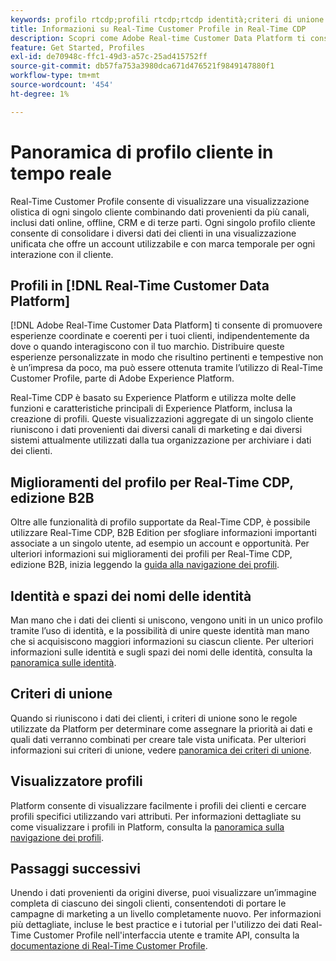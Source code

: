 ```yaml
---
keywords: profilo rtcdp;profili rtcdp;rtcdp identità;criteri di unione rtcdp;real-time customer profile
title: Informazioni su Real-Time Customer Profile in Real-Time CDP
description: Scopri come Adobe Real-time Customer Data Platform ti consente di promuovere esperienze coordinate, coerenti e rilevanti per i tuoi clienti utilizzando Real-Time Customer Profile.
feature: Get Started, Profiles
exl-id: de70948c-ffc1-49d3-a57c-25ad415752ff
source-git-commit: db57fa753a3980dca671d476521f9849147880f1
workflow-type: tm+mt
source-wordcount: '454'
ht-degree: 1%

---
```


# Panoramica di profilo cliente in tempo reale

Real-Time Customer Profile consente di visualizzare una visualizzazione olistica di ogni singolo cliente combinando dati provenienti da più canali, inclusi dati online, offline, CRM e di terze parti. Ogni singolo profilo cliente consente di consolidare i diversi dati dei clienti in una visualizzazione unificata che offre un account utilizzabile e con marca temporale per ogni interazione con il cliente.

## Profili in [!DNL Real-Time Customer Data Platform]

[!DNL Adobe Real-Time Customer Data Platform] ti consente di promuovere esperienze coordinate e coerenti per i tuoi clienti, indipendentemente da dove o quando interagiscono con il tuo marchio. Distribuire queste esperienze personalizzate in modo che risultino pertinenti e tempestive non è un’impresa da poco, ma può essere ottenuta tramite l’utilizzo di Real-Time Customer Profile, parte di Adobe Experience Platform.

Real-Time CDP è basato su Experience Platform e utilizza molte delle funzioni e caratteristiche principali di Experience Platform, inclusa la creazione di profili. Queste visualizzazioni aggregate di un singolo cliente riuniscono i dati provenienti dai diversi canali di marketing e dai diversi sistemi attualmente utilizzati dalla tua organizzazione per archiviare i dati dei clienti.

## Miglioramenti del profilo per Real-Time CDP, edizione B2B

Oltre alle funzionalità di profilo supportate da Real-Time CDP, è possibile utilizzare Real-Time CDP, B2B Edition per sfogliare informazioni importanti associate a un singolo utente, ad esempio un account e opportunità. Per ulteriori informazioni sui miglioramenti dei profili per Real-Time CDP, edizione B2B, inizia leggendo la [guida alla navigazione dei profili](profile-browse.md).

## Identità e spazi dei nomi delle identità

Man mano che i dati dei clienti si uniscono, vengono uniti in un unico profilo tramite l’uso di identità, e la possibilità di unire queste identità man mano che si acquisiscono maggiori informazioni su ciascun cliente. Per ulteriori informazioni sulle identità e sugli spazi dei nomi delle identità, consulta la [panoramica sulle identità](identities-overview.md).

## Criteri di unione

Quando si riuniscono i dati dei clienti, i criteri di unione sono le regole utilizzate da Platform per determinare come assegnare la priorità ai dati e quali dati verranno combinati per creare tale vista unificata. Per ulteriori informazioni sui criteri di unione, vedere [panoramica dei criteri di unione](merge-policies.md).

## Visualizzatore profili

Platform consente di visualizzare facilmente i profili dei clienti e cercare profili specifici utilizzando vari attributi. Per informazioni dettagliate su come visualizzare i profili in Platform, consulta la [panoramica sulla navigazione dei profili](profile-browse.md).

## Passaggi successivi

Unendo i dati provenienti da origini diverse, puoi visualizzare un’immagine completa di ciascuno dei singoli clienti, consentendoti di portare le campagne di marketing a un livello completamente nuovo. Per informazioni più dettagliate, incluse le best practice e i tutorial per l&#39;utilizzo dei dati Real-Time Customer Profile nell&#39;interfaccia utente e tramite API, consulta la [documentazione di Real-Time Customer Profile](../../profile/home.md).
